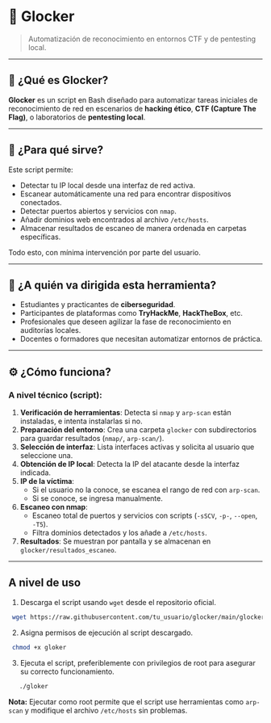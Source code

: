 # 🔐 Glocker

> Automatización de reconocimiento en entornos CTF y de pentesting local.

---

## 📌 ¿Qué es Glocker?

**Glocker** es un script en Bash diseñado para automatizar tareas iniciales de reconocimiento de red en escenarios de **hacking ético**, **CTF (Capture The Flag)**, o laboratorios de **pentesting local**.

---

## 🎯 ¿Para qué sirve?

Este script permite:

- Detectar tu IP local desde una interfaz de red activa.
- Escanear automáticamente una red para encontrar dispositivos conectados.
- Detectar puertos abiertos y servicios con `nmap`.
- Añadir dominios web encontrados al archivo `/etc/hosts`.
- Almacenar resultados de escaneo de manera ordenada en carpetas específicas.

Todo esto, con mínima intervención por parte del usuario.

---

## 👤 ¿A quién va dirigida esta herramienta?

- Estudiantes y practicantes de **ciberseguridad**.
- Participantes de plataformas como **TryHackMe**, **HackTheBox**, etc.
- Profesionales que deseen agilizar la fase de reconocimiento en auditorías locales.
- Docentes o formadores que necesitan automatizar entornos de práctica.

---

## ⚙️ ¿Cómo funciona?

### A nivel técnico (script):

1. **Verificación de herramientas**: Detecta si `nmap` y `arp-scan` están instaladas, e intenta instalarlas si no.
2. **Preparación del entorno**: Crea una carpeta `glocker` con subdirectorios para guardar resultados (`nmap/`, `arp-scan/`).
3. **Selección de interfaz**: Lista interfaces activas y solicita al usuario que seleccione una.
4. **Obtención de IP local**: Detecta la IP del atacante desde la interfaz indicada.
5. **IP de la víctima**:
   - Si el usuario no la conoce, se escanea el rango de red con `arp-scan`.
   - Si se conoce, se ingresa manualmente.
6. **Escaneo con nmap**:
   - Escaneo total de puertos y servicios con scripts (`-sSCV`, `-p-`, `--open`, `-T5`).
   - Filtra dominios detectados y los añade a `/etc/hosts`.
7. **Resultados**: Se muestran por pantalla y se almacenan en `glocker/resultados_escaneo`.

---

## A nivel de uso

1. Descarga el script usando `wget` desde el repositorio oficial.
  ``` bash
   wget https://raw.githubusercontent.com/tu_usuario/glocker/main/glocker.sh bash

  ```

2. Asigna permisos de ejecución al script descargado.

  ``` bash
   chmod +x gloker

  ```
3. Ejecuta el script, preferiblemente con privilegios de root para asegurar su correcto funcionamiento.

``` bash
   ./gloker

  ```

**Nota:** Ejecutar como root permite que el script use herramientas como `arp-scan` y modifique el archivo `/etc/hosts` sin problemas.
